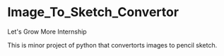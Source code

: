 # Image_To_Sketch_Convertor
Let's Grow More Internship

This is minor project of python that convertorts images to pencil sketch.

